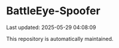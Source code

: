 # BattleEye-Spoofer

Last updated: 2025-05-29 04:08:09

This repository is automatically maintained.
